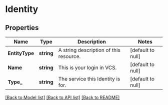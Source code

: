 # Identity

## Properties
Name | Type | Description | Notes
------------ | ------------- | ------------- | -------------
**EntityType** | **string** | A string description of this resource. | [default to null]
**Name** | **string** | This is your login in VCS. | [default to null]
**Type_** | **string** | The service this Identity is for. | [default to null]

[[Back to Model list]](../README.md#documentation-for-models) [[Back to API list]](../README.md#documentation-for-api-endpoints) [[Back to README]](../README.md)

